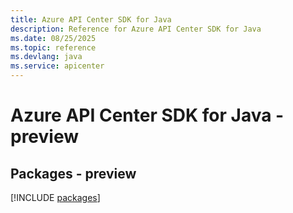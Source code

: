 ```yaml
---
title: Azure API Center SDK for Java
description: Reference for Azure API Center SDK for Java
ms.date: 08/25/2025
ms.topic: reference
ms.devlang: java
ms.service: apicenter
---
```

# Azure API Center SDK for Java - preview
## Packages - preview
[!INCLUDE [packages](api-center-index.md)]